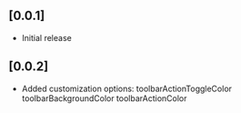 ## [0.0.1]

* Initial release

## [0.0.2]

* Added customization options:
    toolbarActionToggleColor
    toolbarBackgroundColor
    toolbarActionColor
